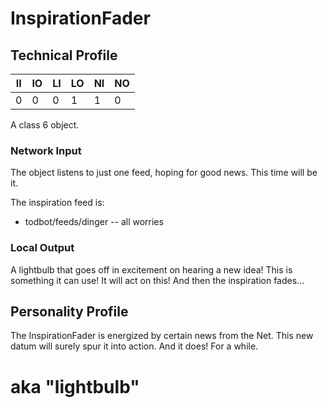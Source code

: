 
# InspirationFader

## Technical Profile

| II 	| IO 	| LI 	| LO 	| NI 	| NO 	|
|----	|----	|----	|----	|----	|----	|
| 0  	| 0  	| 0  	| 1  	| 1 	| 0  	|

A class 6 object.

### Network Input

The object listens to just one feed, hoping for good news.
This time will be it.

The inspiration feed is:
- todbot/feeds/dinger -- all worries

### Local Output

A lightbulb that goes off in excitement on hearing a new idea!
This is something it can use! It will act on this!
And then the inspiration fades...

## Personality Profile

The InspirationFader is energized by certain news from the Net.
This new datum will surely spur it into action.
And it does! For a while. 



# aka "lightbulb"
